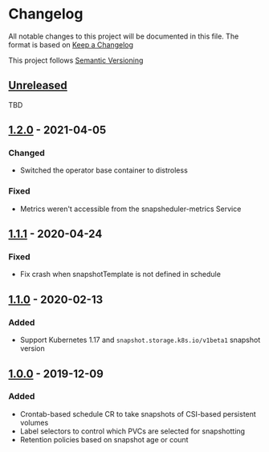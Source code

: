 # Changelog

All notable changes to this project will be documented in this file. The format
is based on [Keep a Changelog](https://keepachangelog.com/en/1.0.0/)

This project follows [Semantic Versioning](https://semver.org/)

## [Unreleased]

TBD

## [1.2.0] - 2021-04-05

### Changed

- Switched the operator base container to distroless

### Fixed

- Metrics weren't accessible from the snapsheduler-metrics Service

## [1.1.1] - 2020-04-24

### Fixed

- Fix crash when snapshotTemplate is not defined in schedule

## [1.1.0] - 2020-02-13

### Added

- Support Kubernetes 1.17 and `snapshot.storage.k8s.io/v1beta1` snapshot version

## [1.0.0] - 2019-12-09

### Added

- Crontab-based schedule CR to take snapshots of CSI-based persistent volumes
- Label selectors to control which PVCs are selected for snapshotting
- Retention policies based on snapshot age or count

[unreleased]: https://github.com/backube/snapscheduler/compare/v1.2.0...HEAD
[1.2.0]: https://github.com/backube/snapscheduler/compare/v1.1.1...v1.2.0
[1.1.1]: https://github.com/backube/snapscheduler/compare/v1.1.0...v1.1.1
[1.1.0]: https://github.com/backube/snapscheduler/compare/v1.0.0...v1.1.0
[1.0.0]: https://github.com/backube/snapscheduler/releases/tag/v1.0.0

